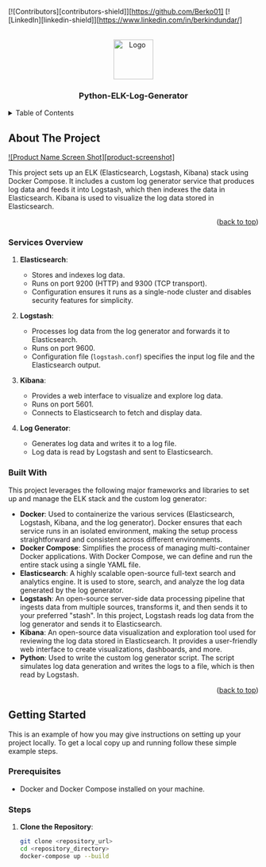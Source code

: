 <!-- Improved compatibility of back to top link: See: https://github.com/othneildrew/Best-README-Template/pull/73 -->
<a id="readme-top"></a>
<!--
*** Thanks for checking out the Best-README-Template. If you have a suggestion
*** that would make this better, please fork the repo and create a pull request
*** or simply open an issue with the tag "enhancement".
*** Don't forget to give the project a star!
*** Thanks again! Now go create something AMAZING! :D
-->

<!-- PROJECT SHIELDS -->
<!--
*** I'm using markdown "reference style" links for readability.
*** Reference links are enclosed in brackets [ ] instead of parentheses ( ).
*** See the bottom of this document for the declaration of the reference variables
*** for contributors-url, forks-url, etc. This is an optional, concise syntax you may use.
*** https://www.markdownguide.org/basic-syntax/#reference-style-links
-->
[![Contributors][contributors-shield]][https://github.com/Berko01]
[![LinkedIn][linkedin-shield]][https://www.linkedin.com/in/berkindundar/]

<!-- PROJECT LOGO -->
<br />
<div align="center">
  <a href="https://github.com/Berko01/Python-ELK-Log-Generator">
    <img src="images/logo.png" alt="Logo" width="80" height="80">
  </a>

  <h3 align="center">Python-ELK-Log-Generator</h3>
</div>

<!-- TABLE OF CONTENTS -->
<details>
  <summary>Table of Contents</summary>
  <ol>
    <li>
      <a href="#about-the-project">About The Project</a>
      <ul>
        <li><a href="#built-with">Built With</a></li>
      </ul>
    </li>
    <li>
      <a href="#getting-started">Getting Started</a>
    </li>
  </ol>
</details>

<!-- ABOUT THE PROJECT -->
## About The Project

[![Product Name Screen Shot][product-screenshot]](elk.jpeg)

This project sets up an ELK (Elasticsearch, Logstash, Kibana) stack using Docker Compose. It includes a custom log generator service that produces log data and feeds it into Logstash, which then indexes the data in Elasticsearch. Kibana is used to visualize the log data stored in Elasticsearch.

<p align="right">(<a href="#readme-top">back to top</a>)</p>

### Services Overview

1. **Elasticsearch**:
   - Stores and indexes log data.
   - Runs on port 9200 (HTTP) and 9300 (TCP transport).
   - Configuration ensures it runs as a single-node cluster and disables security features for simplicity.

2. **Logstash**:
   - Processes log data from the log generator and forwards it to Elasticsearch.
   - Runs on port 9600.
   - Configuration file (`logstash.conf`) specifies the input log file and the Elasticsearch output.

3. **Kibana**:
   - Provides a web interface to visualize and explore log data.
   - Runs on port 5601.
   - Connects to Elasticsearch to fetch and display data.

4. **Log Generator**:
   - Generates log data and writes it to a log file.
   - Log data is read by Logstash and sent to Elasticsearch.

### Built With

This project leverages the following major frameworks and libraries to set up and manage the ELK stack and the custom log generator:

- **Docker**: Used to containerize the various services (Elasticsearch, Logstash, Kibana, and the log generator). Docker ensures that each service runs in an isolated environment, making the setup process straightforward and consistent across different environments.
- **Docker Compose**: Simplifies the process of managing multi-container Docker applications. With Docker Compose, we can define and run the entire stack using a single YAML file.
- **Elasticsearch**: A highly scalable open-source full-text search and analytics engine. It is used to store, search, and analyze the log data generated by the log generator.
- **Logstash**: An open-source server-side data processing pipeline that ingests data from multiple sources, transforms it, and then sends it to your preferred "stash". In this project, Logstash reads log data from the log generator and sends it to Elasticsearch.
- **Kibana**: An open-source data visualization and exploration tool used for reviewing the log data stored in Elasticsearch. It provides a user-friendly web interface to create visualizations, dashboards, and more.
- **Python**: Used to write the custom log generator script. The script simulates log data generation and writes the logs to a file, which is then read by Logstash.

<p align="right">(<a href="#readme-top">back to top</a>)</p>

<!-- GETTING STARTED -->
## Getting Started

This is an example of how you may give instructions on setting up your project locally. To get a local copy up and running follow these simple example steps.

### Prerequisites

- Docker and Docker Compose installed on your machine.

### Steps

1. **Clone the Repository**:
   ```sh
   git clone <repository_url>
   cd <repository_directory>
   docker-compose up --build
